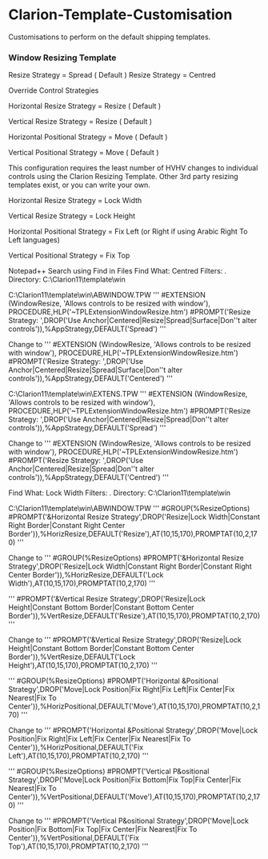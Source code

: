 # Clarion-Template-Customisation

Customisations to perform on the default shipping templates.
 
 
### Window Resizing Template
Resize Strategy = Spread ( Default )
Resize Strategy = Centred

Override Control Strategies

Horizontal Resize Strategy = Resize ( Default )

Vertical Resize Strategy = Resize ( Default )

Horizontal Positional Strategy = Move ( Default )

Vertical Positional Strategy = Move ( Default )


This configuration requires the least number of HVHV changes to individual controls using the Clarion Resizing Template. Other 3rd party resizing templates exist, or you can write your own.
 
Horizontal Resize Strategy = Lock Width

Vertical Resize Strategy = Lock Height

Horizontal Positional Strategy = Fix Left (or Right if using Arabic Right To Left languages)

Vertical Positional Strategy = Fix Top


Notepad++
Search using Find in Files 
Find What: Centred 
Filters: *.*
Directory: C:\Clarion11\template\win

C:\Clarion11\template\win\ABWINDOW.TPW 
'''
#EXTENSION (WindowResize, 'Allows controls to be resized with window'), PROCEDURE,HLP('~TPLExtensionWindowResize.htm')
#PROMPT('Resize Strategy: ',DROP('Use Anchor|Centered|Resize|Spread|Surface|Don''t alter controls')),%AppStrategy,DEFAULT('Spread')
'''

Change to
'''
#EXTENSION (WindowResize, 'Allows controls to be resized with window'), PROCEDURE,HLP('~TPLExtensionWindowResize.htm')
#PROMPT('Resize Strategy: ',DROP('Use Anchor|Centered|Resize|Spread|Surface|Don''t alter controls')),%AppStrategy,DEFAULT('Centered')
'''

C:\Clarion11\template\win\EXTENS.TPW
'''
#EXTENSION (WindowResize, 'Allows controls to be resized with window'), PROCEDURE,HLP('~TPLExtensionWindowResize.htm')
#PROMPT('Resize Strategy: ',DROP('Use Anchor|Centered|Resize|Spread|Don''t alter controls')),%AppStrategy,DEFAULT('Spread')
'''

Change to 
'''
#EXTENSION (WindowResize, 'Allows controls to be resized with window'), PROCEDURE,HLP('~TPLExtensionWindowResize.htm')
#PROMPT('Resize Strategy: ',DROP('Use Anchor|Centered|Resize|Spread|Don''t alter controls')),%AppStrategy,DEFAULT('Centred')
'''

Find What: Lock Width 
Filters: *.*
Directory: C:\Clarion11\template\win

C:\Clarion11\template\win\ABWINDOW.TPW
'''
#GROUP(%ResizeOptions)
#PROMPT('&Horizontal Resize Strategy',DROP('Resize|Lock Width|Constant Right Border|Constant Right Center Border')),%HorizResize,DEFAULT('Resize'),AT(10,15,170),PROMPTAT(10,2,170)
'''

Change to
'''
#GROUP(%ResizeOptions)
#PROMPT('&Horizontal Resize Strategy',DROP('Resize|Lock Width|Constant Right Border|Constant Right Center Border')),%HorizResize,DEFAULT('Lock Width'),AT(10,15,170),PROMPTAT(10,2,170)
'''

'''
#PROMPT('&Vertical Resize Strategy',DROP('Resize|Lock Height|Constant Bottom Border|Constant Bottom Center Border')),%VertResize,DEFAULT('Resize'),AT(10,15,170),PROMPTAT(10,2,170)
'''

Change to
'''
#PROMPT('&Vertical Resize Strategy',DROP('Resize|Lock Height|Constant Bottom Border|Constant Bottom Center Border')),%VertResize,DEFAULT('Lock Height'),AT(10,15,170),PROMPTAT(10,2,170)
'''

'''
#GROUP(%ResizeOptions)
#PROMPT('Horizontal &Positional Strategy',DROP('Move|Lock Position|Fix Right|Fix Left|Fix Center|Fix Nearest|Fix To Center')),%HorizPositional,DEFAULT('Move'),AT(10,15,170),PROMPTAT(10,2,170)
'''

Change to
'''
#PROMPT('Horizontal &Positional Strategy',DROP('Move|Lock Position|Fix Right|Fix Left|Fix Center|Fix Nearest|Fix To Center')),%HorizPositional,DEFAULT('Fix Left'),AT(10,15,170),PROMPTAT(10,2,170)
'''

'''
#GROUP(%ResizeOptions)
#PROMPT('Vertical P&ositional Strategy',DROP('Move|Lock Position|Fix Bottom|Fix Top|Fix Center|Fix Nearest|Fix To Center')),%VertPositional,DEFAULT('Move'),AT(10,15,170),PROMPTAT(10,2,170)
'''

Change to
'''
#PROMPT('Vertical P&ositional Strategy',DROP('Move|Lock Position|Fix Bottom|Fix Top|Fix Center|Fix Nearest|Fix To Center')),%VertPositional,DEFAULT('Fix Top'),AT(10,15,170),PROMPTAT(10,2,170)
'''
